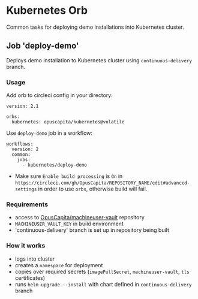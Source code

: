 # Kubernetes Orb

Common tasks for deploying demo installations into Kubernetes cluster.

## Job 'deploy-demo'

Deploys demo installation to Kubernetes cluster using `continuous-delivery` branch.

### Usage

Add orb to circleci config in your directory:

```
version: 2.1

orbs:
  kubernetes: opuscapita/kubernetes@volatile
```

Use `deploy-demo` job in a workflow:

```
workflows:
  version: 2
  common:
    jobs:
      - kubernetes/deploy-demo
```

* Make sure `Enable build processing` is `On` in `https://circleci.com/gh/OpusCapita/REPOSITORY_NAME/edit#advanced-settings` in order to use `orbs`, otherwise build will fail.

### Requirements
- access to [OpusCapita/machineuser-vault](https://github.com/OpusCapita/machineuser-vault) repository
- `MACHINEUSER_VAULT_KEY` in build environment
- 'continuous-delivery' branch is set up in repository being built

### How it works
- logs into cluster
- creates a `namespace` for deployment
- copies over required secrets (`imagePullSecret`, `machineuser-vault`, `tls` certificates)
- runs `helm upgrade --install` with chart defined in `continuous-delivery` branch